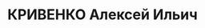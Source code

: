 ---
title: КРИВЕНКО Алексей Ильич
description: 'Род. в 1904, Ульяновская обл., Сызранский р-н, с. Батраки. Проживал:
  Ярославская обл., г. Ярославль, ул. Школьная, 3. ЯЭМЗ, Начальник инструментального
  отдела

  Арестован 24.06.1937. Обв. по ст. 58-6, 58-7, 58-8, 58-11. Приговор: ВК ВС СССР,
  28.12.1937 – ВМН. Расстрелян 28.12.1937.

  Реабилитирован ВК ВС СССР 20.07.1957'
---